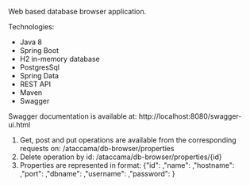 Web based database browser application.

Technologies:

* Java 8
* Spring Boot
* H2 in-memory database
* PostgresSql
* Spring Data  
* REST API
* Maven
* Swagger

Swagger documentation is available at:
http://localhost:8080/swagger-ui.html


1. Get, post and put operations are available from the corresponding requests on: /ataccama/db-browser/properties
2. Delete operation by id: /ataccama/db-browser/properties/{id}
3. Properties are represented in format: 
   {"id": ,"name": ,"hostname": ,"port": ,"dbname": ,"username": ,"password": }